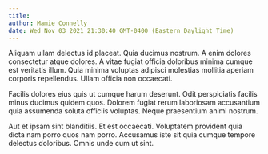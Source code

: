 ```yaml
---
title: 
author: Mamie Connelly
date: Wed Nov 03 2021 21:30:40 GMT-0400 (Eastern Daylight Time)
---
```

Aliquam ullam delectus id placeat. Quia ducimus nostrum. A enim dolores consectetur atque dolores. A vitae fugiat officia doloribus minima cumque est veritatis illum. Quia minima voluptas adipisci molestias mollitia aperiam corporis repellendus. Ullam officia non occaecati.

 Facilis dolores eius quis ut cumque harum deserunt. Odit perspiciatis facilis minus ducimus quidem quos. Dolorem fugiat rerum laboriosam accusantium quia assumenda soluta officiis voluptas. Neque praesentium animi nostrum.

 Aut et ipsam sint blanditiis. Et est occaecati. Voluptatem provident quia dicta nam porro quos nam porro. Accusamus iste sit quia cumque tempore delectus doloribus. Omnis unde cum ut sint.
